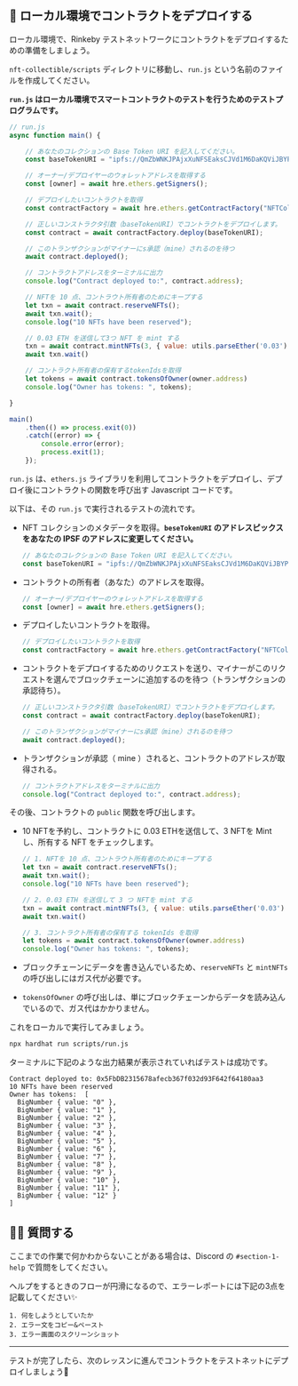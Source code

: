 🛫 ローカル環境でコントラクトをデプロイする
----

ローカル環境で、Rinkeby テストネットワークにコントラクトをデプロイするための準備をしましょう。

`nft-collectible/scripts` ディレクトリに移動し、`run.js` という名前のファイルを作成してください。

**`run.js` はローカル環境でスマートコントラクトのテストを行うためのテストプログラムです。**

```javascript
// run.js
async function main() {

    // あなたのコレクションの Base Token URI を記入してください。
    const baseTokenURI = "ipfs://QmZbWNKJPAjxXuNFSEaksCJVd1M6DaKQViJBYPK2BdpDEP/";

    // オーナー/デプロイヤーのウォレットアドレスを取得する
    const [owner] = await hre.ethers.getSigners();

    // デプロイしたいコントラクトを取得
    const contractFactory = await hre.ethers.getContractFactory("NFTCollectible");

    // 正しいコンストラクタ引数（baseTokenURI）でコントラクトをデプロイします。
    const contract = await contractFactory.deploy(baseTokenURI);

    // このトランザクションがマイナーにs承認（mine）されるのを待つ
    await contract.deployed();

    // コントラクトアドレスをターミナルに出力
    console.log("Contract deployed to:", contract.address);

    // NFTを 10 点、コントラウト所有者のためにキープする
    let txn = await contract.reserveNFTs();
    await txn.wait();
    console.log("10 NFTs have been reserved");

    // 0.03 ETH を送信して3つ NFT を mint する
    txn = await contract.mintNFTs(3, { value: utils.parseEther('0.03') });
    await txn.wait()

    // コントラクト所有者の保有するtokenIdsを取得
    let tokens = await contract.tokensOfOwner(owner.address)
    console.log("Owner has tokens: ", tokens);

}

main()
    .then(() => process.exit(0))
    .catch((error) => {
        console.error(error);
        process.exit(1);
    });
```

`run.js` は、`ethers.js` ライブラリを利用してコントラクトをデプロイし、デプロイ後にコントラクトの関数を呼び出す Javascript コードです。

以下は、その `run.js` で実行されるテストの流れです。

-  NFT コレクションのメタデータを取得。**`beseTokenURI` のアドレスピックスをあなたの IPSF のアドレスに変更してください。**
    ```javascript
    // あなたのコレクションの Base Token URI を記入してください。
    const baseTokenURI = "ipfs://QmZbWNKJPAjxXuNFSEaksCJVd1M6DaKQViJBYPK2BdpDEP/";
    ```

- コントラクトの所有者（あなた）のアドレスを取得。

    ```javascript
    // オーナー/デプロイヤーのウォレットアドレスを取得する
    const [owner] = await hre.ethers.getSigners();
    ```

- デプロイしたいコントラクトを取得。

    ```javascript
    // デプロイしたいコントラクトを取得
    const contractFactory = await hre.ethers.getContractFactory("NFTCollectible");
    ```

- コントラクトをデプロイするためのリクエストを送り、マイナーがこのリクエストを選んでブロックチェーンに追加するのを待つ（トランザクションの承認待ち）。

    ```javascript
    // 正しいコンストラクタ引数（baseTokenURI）でコントラクトをデプロイします。
    const contract = await contractFactory.deploy(baseTokenURI);

    // このトランザクションがマイナーにs承認（mine）されるのを待つ
    await contract.deployed();
    ```

- トランザクションが承認（ mine ）されると、コントラクトのアドレスが取得される。

    ```javascript
    // コントラクトアドレスをターミナルに出力
    console.log("Contract deployed to:", contract.address);
    ```

その後、コントラクトの `public` 関数を呼び出します。

- 10 NFTを予約し、コントラクトに 0.03 ETHを送信して、3 NFTを Mint し、所有する NFT をチェックします。


    ```javascript
    // 1. NFTを 10 点、コントラウト所有者のためにキープする
    let txn = await contract.reserveNFTs();
    await txn.wait();
    console.log("10 NFTs have been reserved");

    // 2. 0.03 ETH を送信して 3 つ NFTを mint する
    txn = await contract.mintNFTs(3, { value: utils.parseEther('0.03') });
    await txn.wait()

    // 3. コントラクト所有者の保有する tokenIds を取得
    let tokens = await contract.tokensOfOwner(owner.address)
    console.log("Owner has tokens: ", tokens);
    ```

- ブロックチェーンにデータを書き込んでいるため、`reserveNFTs` と `mintNFTs` の呼び出しにはガス代が必要です。

- `tokensOfOwner` の呼び出しは、単にブロックチェーンからデータを読み込んでいるので、ガス代はかかりません。

これをローカルで実行してみましょう。

```bash
npx hardhat run scripts/run.js
```

ターミナルに下記のような出力結果が表示されていればテストは成功です。

```
Contract deployed to: 0x5FbDB2315678afecb367f032d93F642f64180aa3
10 NFTs have been reserved
Owner has tokens:  [
  BigNumber { value: "0" },
  BigNumber { value: "1" },
  BigNumber { value: "2" },
  BigNumber { value: "3" },
  BigNumber { value: "4" },
  BigNumber { value: "5" },
  BigNumber { value: "6" },
  BigNumber { value: "7" },
  BigNumber { value: "8" },
  BigNumber { value: "9" },
  BigNumber { value: "10" },
  BigNumber { value: "11" },
  BigNumber { value: "12" }
]
```

🙋‍♂️ 質問する
-------------------------------------------
ここまでの作業で何かわからないことがある場合は、Discord の `#section-1-help` で質問をしてください。

ヘルプをするときのフローが円滑になるので、エラーレポートには下記の3点を記載してください✨
```
1. 何をしようとしていたか
2. エラー文をコピー&ペースト
3. エラー画面のスクリーンショット
```
-------------------------------------------
テストが完了したら、次のレッスンに進んでコントラクトをテストネットにデプロイしましょう🎉
